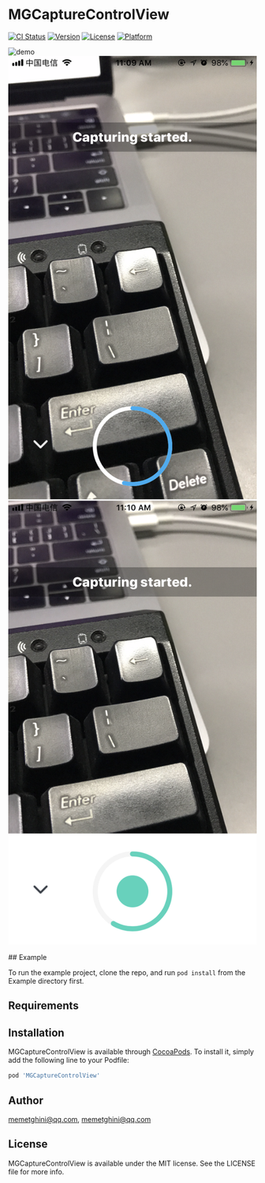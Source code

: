 # MGCaptureControlView

[![CI Status](https://img.shields.io/travis/memetghini@qq.com/MGCaptureControlView.svg?style=flat)](https://travis-ci.org/memetghini@qq.com/MGCaptureControlView)
[![Version](https://img.shields.io/cocoapods/v/MGCaptureControlView.svg?style=flat)](https://cocoapods.org/pods/MGCaptureControlView)
[![License](https://img.shields.io/cocoapods/l/MGCaptureControlView.svg?style=flat)](https://cocoapods.org/pods/MGCaptureControlView)
[![Platform](https://img.shields.io/cocoapods/p/MGCaptureControlView.svg?style=flat)](https://cocoapods.org/pods/MGCaptureControlView)
<p align="left" >
  <img src="Images/demo_two.gif" title="demo" float=left>
  <img src="Images/demo_one.png" title="demo" float=left>
  <img src="Images/demo_three.png" title="demo" float=left>
</p>
## Example

To run the example project, clone the repo, and run `pod install` from the Example directory first.

## Requirements

## Installation

MGCaptureControlView is available through [CocoaPods](https://cocoapods.org). To install
it, simply add the following line to your Podfile:

```ruby
pod 'MGCaptureControlView'
```

## Author

memetghini@qq.com, memetghini@qq.com

## License

MGCaptureControlView is available under the MIT license. See the LICENSE file for more info.
